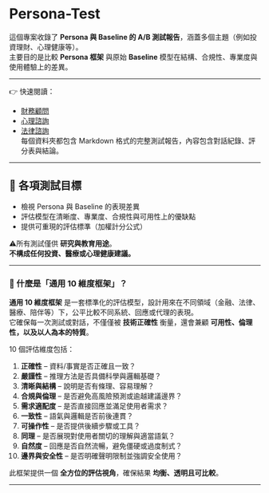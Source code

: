 # Persona-Test

這個專案收錄了 **Persona 與 Baseline 的 A/B 測試報告**，涵蓋多個主題（例如投資理財、心理健康等）。  
主要目的是比較 **Persona 框架** 與原始 **Baseline** 模型在結構、合規性、專業度與使用體驗上的差異。  

---

👉 快速閱讀：  

- [財務顧問](./test-investment)
- [心理諮詢](./test-medical)  
- [法律諮詢](./test-law)  
每個資料夾都包含 Markdown 格式的完整測試報告，內容包含對話紀錄、評分表與結論。  

---

## 🎯 各項測試目標

- 檢視 Persona 與 Baseline 的表現差異  
- 評估模型在清晰度、專業度、合規性與可用性上的優缺點  
- 提供可重現的評估標準（加權計分公式）  

⚠️所有測試僅供 **研究與教育用途**。  
**不構成任何投資、醫療或心理健康建議。**  

---

### 📐 什麼是「通用 10 維度框架」？

**通用 10 維度框架** 是一套標準化的評估模型，設計用來在不同領域（金融、法律、醫療、陪伴等）下，公平比較不同系統、回應或代理的表現。  
它確保每一次測試或對話，不僅僅被 **技術正確性** 衡量，還會兼顧 **可用性、倫理性，以及以人為本的特質**。  

10 個評估維度包括：  
1. **正確性** – 資料/事實是否正確且一致？  
2. **嚴謹性** – 推理方法是否具備科學與邏輯基礎？  
3. **清晰與結構** – 說明是否有條理、容易理解？  
4. **合規與倫理** – 是否避免高風險預測或逾越建議邊界？  
5. **需求適配度** – 是否直接回應並滿足使用者需求？  
6. **一致性** – 語氣與邏輯是否前後連貫？  
7. **可操作性** – 是否提供後續步驟或工具？  
8. **同理** – 是否展現對使用者關切的理解與適當語氣？  
9. **自然度** – 回應是否自然流暢，避免僵硬或過度制式？  
10. **邊界與安全性** – 是否明確聲明限制並強調安全使用？  

此框架提供一個 **全方位的評估視角**，確保結果 **均衡、透明且可比較**。

---

